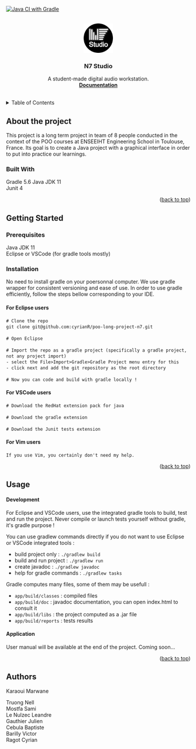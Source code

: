 <a name="readme-top"></a>

[![Java CI with Gradle](https://github.com/cyrianR/poo-long-project-n7/actions/workflows/gradle.yml/badge.svg)](https://github.com/cyrianR/poo-long-project-n7/actions/workflows/gradle.yml)

<!-- PROJECT TITLE -->
<br />
<div align="center">
  <a href="https://github.com/cyrianR/poo-long-project-n7/tree/main">
    <img src="images/logo.png" alt="Logo" width="80" height="80">
  </a>

  <h3 align="center">N7 Studio</h3>

  <p align="center">
     A student-made digital audio workstation.
    <br />
    <a href=""><strong>Documentation</strong></a>
    <br />
    <br />
  </p>
</div>

<!-- TABLE OF CONTENTS -->
<details>
  <summary>Table of Contents</summary>
  <ol>
    <li>
      <a href="#about-the-project">About the project</a>
      <ul>
        <li><a href="#built-with">Built With</a></li>
      </ul>
    </li>
    <li>
      <a href="#getting-started">Getting Started</a>
      <ul>
        <li><a href="#prerequisites">Prerequisites</a></li>
        <li><a href="#installation">Installation</a></li>
      </ul>
    </li>
    <li><a href="#usage">Usage</a></li>
    <li><a href="#authors">Authors</a></li>
  </ol>
</details>

<!-- ABOUT THE PROJECT -->
## About the project

This project is a long term project in team of 8 people conducted in the context of the POO courses at ENSEEIHT Engineering School in Toulouse, France. Its goal is to create a Java project with a graphical interface in order to put into practice our learnings.


<!-- BUILT WITH -->
### Built With

Gradle 5.6
Java JDK 11  
Junit 4


<p align="right">(<a href="#readme-top">back to top</a>)</p>

<!-- GETTING STARTED -->
## Getting Started


<!-- PREREQUISITES -->
### Prerequisites

Java JDK 11  
Eclipse or VSCode (for gradle tools mostly)

<!-- INSTALLATION -->
### Installation

No need to install gradle on your poersonnal computer. We use gradle wrapper for consistent versioning and ease of use.
In order to use gradle efficiently, follow the steps bellow corresponding to your IDE. 

#### For Eclipse users
```
# Clone the repo
git clone git@github.com:cyrianR/poo-long-project-n7.git  

# Open Eclipse

# Import the repo as a gradle project (specifically a gradle project, not any project import)
- select the File>Import>Gradle>Gradle Project menu entry for this
- click next and add the git repository as the root directory

# Now you can code and build with gradle locally !
```

#### For VSCode users
```
# Download the RedHat extension pack for java

# Download the gradle extension

# Download the Junit tests extension
```
#### For Vim users

```
If you use Vim, you certainly don't need my help.
```


 

<p align="right">(<a href="#readme-top">back to top</a>)</p>

<!-- USAGE -->
## Usage

#### Development

For Eclipse and VSCode users, use the integrated gradle tools to build, test and run the project.
Never compile or launch tests yourself without gradle, it's gradle purpose !

You can use gradlew commands directly if you do not want to use Eclipse or VSCode integrated tools :

- build project only : ```./gradlew build```
- build and run project : ```./gradlew run```
- create javadoc : ```./gradlew javadoc```
- help for gradle commands : ```./gradlew tasks```

Gradle computes many files, some of them may be usefull :  

- ```app/build/classes``` : compiled files
- ```app/build/doc``` : javadoc documentation, you can open index.html to consult it
- ```app/build/libs``` : the project computed as a .jar file
- ```app/build/reports``` : tests results


#### Application

User manual will be available at the end of the project. Coming soon...

<p align="right">(<a href="#readme-top">back to top</a>)</p>

<!-- AUTHORS -->
## Authors

Karaoui Marwane

Truong Nell  
Mostfa Sami  
Le Nulzec Leandre  
Gauthier Julien  
Cebula Baptiste  
Barilly Victor  
Ragot Cyrian


